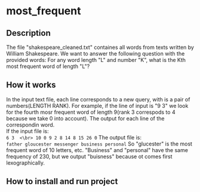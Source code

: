 # most_frequent

## Description

The file "shakespeare_cleaned.txt" containes all words from texts written by William Shakespeare. We want to answer the following question with the
provided words: For any word length "L" and number "K", what is the Kth most frequent word of length "L"?

## How it works

In the input text file, each line corresponds to a new query, with is a pair of numbers(LENGTH RANK). For example, if the line of input is "9 3" we look
for the fourth mosr frequent word of length 9(rank 3 correspods to 4 because we take 0 into account). The output for each line of the correspondin word. \
If the input file is:  \
    ```
    6 3  <\br>
    10 0
    9 2
    8 14
    8 15
    26 0
    ```
The output file is:  \
    ```
    father
    gloucester
    messenger
    business
    personal
    ```
So "glucester" is the most frequent word of 10 letters, etc. "Business" and "personal" have the same frequency of 230, but we output "buisness"
because ot comes first lexographically.

## How to install and run project
